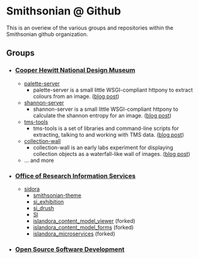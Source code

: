 Smithsonian @ Github
====================

This is an overiew of the various groups and repositories within the Smithsonian github organization.

## Groups
- ### [Cooper Hewitt National Design Museum](https://github.com/cooperhewitt)
    - [palette-server](https://github.com/cooperhewitt/palette-server)
        - palette-server is a small little WSGI-compliant httpony to extract colours from an image. ([blog post](http://labs.cooperhewitt.org/2013/giv-do/))
    - [shannon-server](https://github.com/cooperhewitt/shannon-server)
        - shannon-server is a small little WSGI-compliant httpony to calculate the shannon entropy for an image. ([blog post](http://labs.cooperhewitt.org/2013/default-sort-or-what-would-shannon-do/))
    - [tms-tools](https://github.com/cooperhewitt/tms-tools)
        - tms-tools is a set of libraries and command-line scripts for extracting, talking to and working with TMS data. ([blog post](http://labs.cooperhewitt.org/2013/tms-tools-this-is-a-blog-post-about-code/))
    - [collection-wall](https://github.com/cooperhewitt/collection-wall)
        - collection-wall is an early labs experiment for displaying collection objects as a waterfall-like wall of images. ([blog post](http://labs.cooperhewitt.org/2012/building-the-wall/))
    - ... and more


- ### [Office of Research Information Services](https://github.com/Smithsonian/sidora/wiki/ORIS)
    - [sidora](https://github.com/Smithsonian/sidora)
        - [smithsonian-theme](https://github.com/Smithsonian/smithsonian-theme)
        - [si_exhibition](https://github.com/Smithsonian/si_exhibition)
        - [si_drush](https://github.com/Smithsonian/si_drush)
        - [SI](https://github.com/Smithsonian/SI)
        - [islandora_content_model_viewer](https://github.com/Smithsonian/islandora_content_model_viewer) (forked)
        - [islandora_content_model_forms](https://github.com/Smithsonian/islandora_content_model_forms) (forked)
        - [islandora_microservices](https://github.com/Smithsonian/islandora_microservices) (forked)

- ### [Open Source Software Development](http://ossdev.si.edu/)
